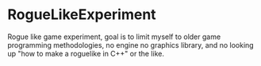 # RogueLikeExperiment
Rogue like game experiment, goal is to limit myself to older game programming methodologies, no engine no graphics library, and no looking up "how to make a roguelike in C++" or the like. 
